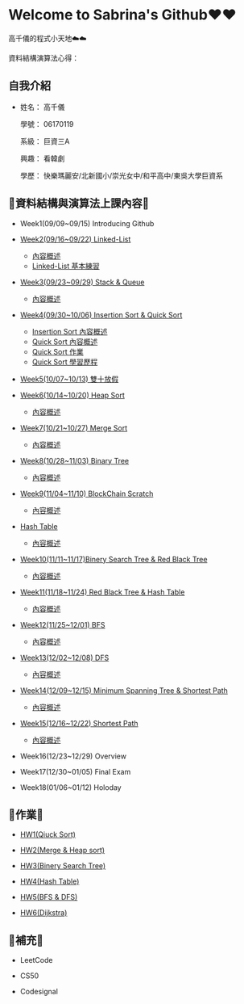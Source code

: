 # Welcome to Sabrina's Github❤️❤️

   高千儀的程式小天地☁️☁️
   
   資料結構演算法心得：
  
## 自我介紹
* 姓名： 高千儀
 
  學號： 06170119
 
  系級： 巨資三A
  
  興趣： 看韓劇
  
  學歷： 快樂瑪麗安/北新國小/崇光女中/和平高中/東吳大學巨資系

## 🌟資料結構與演算法上課內容🌟
* Week1(09/09~09/15) Introducing Github

* [Week2(09/16~09/22) Linked-List](https://github.com/Sabrina8198/Sabrina/tree/master/Linked-List)
  
  * [內容概述](https://github.com/Sabrina8198/Sabrina/blob/master/Linked-List/Basic%20Concept.pdf)
  * [Linked-List 基本練習](https://github.com/Sabrina8198/Sabrina/blob/master/Linked-List/Linked%20List(Basic%20Practice)1.ipynb)

- [Week3(09/23~09/29) Stack & Queue](https://github.com/Sabrina8198/Sabrina/tree/master/Stack%20%26%20Queue)
  
  - [內容概述](https://github.com/Sabrina8198/Sabrina/blob/master/Stack%20%26%20Queue/Basic%20Concept.pdf)
  
- [Week4(09/30~10/06) Insertion Sort & Quick Sort](https://github.com/Sabrina8198/Sabrina/tree/master/Insertion%20Sort)
  
  - [Insertion Sort 內容概述](https://github.com/Sabrina8198/Sabrina/blob/master/Insertion%20Sort/Basic%20Concept.pdf)
  - [Quick Sort 內容概述](https://github.com/Sabrina8198/Sabrina/blob/master/Quick%20Sort/Basic%20concept.pdf)
  - [Quick Sort 作業](https://github.com/Sabrina8198/Sabrina/blob/master/Quick%20Sort/Quick%20Sort%20HW.ipynb)
  - [Quick Sort 學習歷程](https://github.com/Sabrina8198/Sabrina/blob/master/Quick%20Sort/QuickSort作業.pdf)

- [Week5(10/07~10/13) 雙十放假](https://github.com/Sabrina8198/Sabrina/tree/master/Quick%20Sort)

- [Week6(10/14~10/20) Heap Sort](https://github.com/Sabrina8198/Sabrina/tree/master/Heap%20Sort)
  - [內容概述](https://github.com/Sabrina8198/Sabrina/blob/master/Heap%20Sort/Basic%20Concept.pdf)

- [Week7(10/21~10/27) Merge Sort](https://github.com/Sabrina8198/Sabrina/tree/master/Merge%20Sort)
  - [內容概述](https://github.com/Sabrina8198/Sabrina/blob/master/Merge%20Sort/Merge%20Sort%20Basic%20Concept.pdf)

- [Week8(10/28~11/03) Binary Tree](https://github.com/Sabrina8198/Sabrina/tree/master/Merge%20Sort)
  - [內容概述](https://github.com/Sabrina8198/Sabrina/blob/master/Merge%20Sort/Merge%20Sort%20Basic%20Concept.pdf)

- [Week9(11/04~11/10) BlockChain Scratch](https://github.com/Sabrina8198/Sabrina/tree/master/Merge%20Sort)
  - [內容概述](https://github.com/Sabrina8198/Sabrina/blob/master/Merge%20Sort/Merge%20Sort%20Basic%20Concept.pdf)

- [Hash Table](https://github.com/Sabrina8198/Sabrina/tree/master/Hash%20Table)
  - [內容概述](https://github.com/Sabrina8198/Sabrina/blob/master/Hash%20Table/Hash%20Table.pdf)

- [Week10(11/11~11/17)Binery Search Tree & Red Black Tree](https://github.com/Sabrina8198/Sabrina/tree/master/Binery%20Search%20Tree%20%26%20Red%20Black%20Tree)
  - [內容概述](https://github.com/Sabrina8198/Sabrina/blob/master/Binery%20Search%20Tree%20%26%20Red%20Black%20Tree/Binery%20Search%20Tree%20%26%20Red%20Black%20Tree.pdf)

- [Week11(11/18~11/24) Red Black Tree & Hash Table](https://github.com/Sabrina8198/Sabrina/tree/master/Binery%20Search%20Tree%20%26%20Red%20Black%20Tree)
  - [內容概述](https://github.com/Sabrina8198/Sabrina/blob/master/Binery%20Search%20Tree%20%26%20Red%20Black%20Tree/Binery%20Search%20Tree%20%26%20Red%20Black%20Tree.pdf)

- [Week12(11/25~12/01) BFS](https://github.com/Sabrina8198/Sabrina/tree/master/BFS%20%26%20DFS)
  - [內容概述](https://github.com/Sabrina8198/Sabrina/blob/master/BFS%20%26%20DFS/BFS%20%26%20DFS.pdf)

- [Week13(12/02~12/08) DFS](https://github.com/Sabrina8198/Sabrina/tree/master/BFS%20%26%20DFS)
  - [內容概述](https://github.com/Sabrina8198/Sabrina/blob/master/BFS%20%26%20DFS/BFS%20%26%20DFS.pdf)

- [Week14(12/09~12/15) Minimum Spanning Tree & Shortest Path]()
  - [內容概述]()

- [Week15(12/16~12/22) Shortest Path]()
  - [內容概述]()

- Week16(12/23~12/29) Overview
  

- Week17(12/30~01/05) Final Exam
  

- Week18(01/06~01/12) Holoday
  
  

## 🌟作業🌟
  * [HW1(Qiuck Sort)](https://github.com/Sabrina8198/Sabrina/tree/master/Quick%20Sort)
  
  * [HW2(Merge & Heap sort)](https://github.com/Sabrina8198/Sabrina/tree/master/HW2)
  
  * [HW3(Binery Search Tree)](https://github.com/Sabrina8198/Sabrina/tree/master/HW3)
  
  * [HW4(Hash Table)](https://github.com/Sabrina8198/Sabrina/tree/master/HW4)
  
  * [HW5(BFS & DFS)](https://github.com/Sabrina8198/Sabrina/tree/master/HW5)
  
  * [HW6(Dijkstra)](https://github.com/Sabrina8198/Sabrina/tree/master/Linked-List)
  
  
## 🌟補充🌟
  * LeetCode
  
  * CS50
   
  * Codesignal


